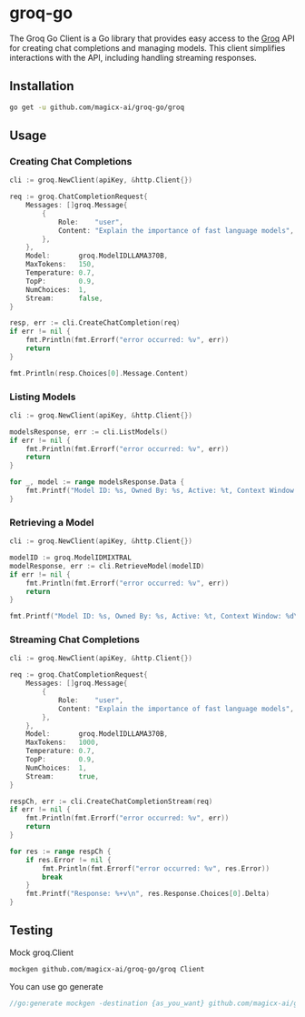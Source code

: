 # groq-go
The Groq Go Client is a Go library that provides easy access to the [Groq](https://groq.com/) API for creating chat completions and managing models. This client simplifies interactions with the API, including handling streaming responses.

## Installation
```bash
go get -u github.com/magicx-ai/groq-go/groq
```

## Usage
### Creating Chat Completions
```go
cli := groq.NewClient(apiKey, &http.Client{})

req := groq.ChatCompletionRequest{
    Messages: []groq.Message{
        {
            Role:    "user",
            Content: "Explain the importance of fast language models",
        },
    },
    Model:       groq.ModelIDLLAMA370B,
    MaxTokens:   150,
    Temperature: 0.7,
    TopP:        0.9,
    NumChoices:  1,
    Stream:      false,
}

resp, err := cli.CreateChatCompletion(req)
if err != nil {
    fmt.Println(fmt.Errorf("error occurred: %v", err))
    return
}

fmt.Println(resp.Choices[0].Message.Content)
```

### Listing Models
```go
cli := groq.NewClient(apiKey, &http.Client{})

modelsResponse, err := cli.ListModels()
if err != nil {
    fmt.Println(fmt.Errorf("error occurred: %v", err))
    return
}

for _, model := range modelsResponse.Data {
    fmt.Printf("Model ID: %s, Owned By: %s, Active: %t, Context Window: %d\n", model.ID, model.OwnedBy, model.Active, model.ContextWindow)
}
```

### Retrieving a Model
```go
cli := groq.NewClient(apiKey, &http.Client{})

modelID := groq.ModelIDMIXTRAL
modelResponse, err := cli.RetrieveModel(modelID)
if err != nil {
    fmt.Println(fmt.Errorf("error occurred: %v", err))
    return
}

fmt.Printf("Model ID: %s, Owned By: %s, Active: %t, Context Window: %d\n", modelResponse.ID, modelResponse.OwnedBy, modelResponse.Active, modelResponse.ContextWindow)
```

### Streaming Chat Completions
```go
cli := groq.NewClient(apiKey, &http.Client{})

req := groq.ChatCompletionRequest{
    Messages: []groq.Message{
        {
            Role:    "user",
            Content: "Explain the importance of fast language models",
        },
    },
    Model:       groq.ModelIDLLAMA370B,
    MaxTokens:   1000,
    Temperature: 0.7,
    TopP:        0.9,
    NumChoices:  1,
    Stream:      true,
}

respCh, err := cli.CreateChatCompletionStream(req)
if err != nil {
    fmt.Println(fmt.Errorf("error occurred: %v", err))
    return
}

for res := range respCh {
    if res.Error != nil {
        fmt.Println(fmt.Errorf("error occurred: %v", res.Error))
        break
    }
    fmt.Printf("Response: %+v\n", res.Response.Choices[0].Delta)
}
```

## Testing
Mock groq.Client
```bash
mockgen github.com/magicx-ai/groq-go/groq Client
```

You can use go generate
```go
//go:generate mockgen -destination {as_you_want} github.com/magicx-ai/groq-go/groq Client
```
